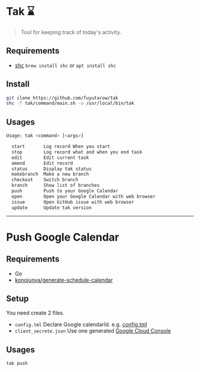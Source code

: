 # Tak :hourglass:

> Tool for keeping track of today's activity.

## Requirements
- [shc](https://github.com/neurobin/shc) `brew install shc` or `apt install shc`


## Install
```sh
git clone https://github.com/fuyutarow/tak
shc -f tak/command/main.sh -o /usr/local/bin/tak
```


## Usages
```sh
Usage: tak <command> [<args>]

  start       Log record When you start
  stop        Log record what and when you end task
  edit        Edit current task
  amend       Edit record
  status      Display tak status
  makebranch  Make a new branch
  checkout    Switch branch
  branch      Show list of branches
  push        Push to your Google Calendar
  open        Open your Google Calendar with web browser
  issue       Open GitHub issue with web browser
  update      Update tak version
```

-----

# Push Google Calendar
## Requirements
- Go
- [konojunya/generate-schedule-calendar](https://github.com/konojunya/generate-schedule-calendar)


## Setup
You need create 2 files.
- `config.tml`
  Declare Google calendarId. e.g. [config.tml](config.tml)
- `client_secrete.json`
  Use one generated [Google Cloud Console](https://console.cloud.google.com)


## Usages
```sh
tak push
```
